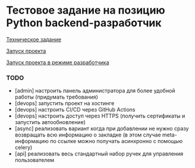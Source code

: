 # Тестовое задание на позицию Python backend-разработчик
[Техническое задание](./docs/technical-assignment.md)

[Запуск проекта](infra/prod/README.md)

[Запуск проекта в режиме разработчика](infra/dev/README.md)

### TODO
- [admin] настроить панель администратора для более удобной работы (придумать требования)
- [devops] запустить проект на хостинге
- [devops] настроить СI/CD через GitHub Actions
- [devops] настроить доступ через HTTPS (получить сертификаты и запустить автообновление)
- [async] реализовать вариант когда при добавлении не нужно сразу возвращать всю информацию о закладке (в этом случае meta-информацию по ссылке можно получать асинхронно с помощью celery)
- [api] реализовать весь стандартный набор ручек для управления пользователем
